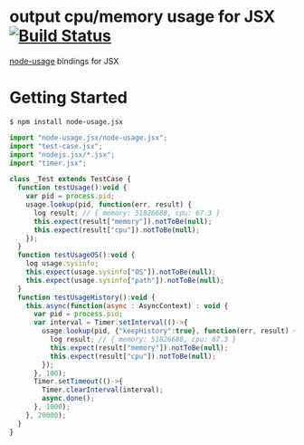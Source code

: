 output cpu/memory usage for JSX [![Build Status](https://travis-ci.org/yosuke-furukawa/node-usage.jsx.png?branch=master)](https://travis-ci.org/yosuke-furukawa/node-usage.jsx)
================================


[node-usage](https://github.com/arunoda/node-usage) bindings for JSX

Getting Started
================================

```shell
$ npm install node-usage.jsx
```

```javascript
import "node-usage.jsx/node-usage.jsx";
import "test-case.jsx";
import "nodejs.jsx/*.jsx";
import "timer.jsx";

class _Test extends TestCase {
  function testUsage():void {
    var pid = process.pid;
    usage.lookup(pid, function(err, result) {
      log result; // { memory: 51826688, cpu: 67.3 }
      this.expect(result["memory"]).notToBe(null);
      this.expect(result["cpu"]).notToBe(null);
    });
  }
  function testUsageOS():void {
    log usage.sysinfo;
    this.expect(usage.sysinfo["OS"]).notToBe(null);
    this.expect(usage.sysinfo["path"]).notToBe(null);
  }
  function testUsageHistory():void {
    this.async(function(async : AsyncContext) : void {
      var pid = process.pid;
      var interval = Timer.setInterval(()->{
        usage.lookup(pid, {"keepHistory":true}, function(err, result) {
          log result; // { memory: 51826688, cpu: 67.3 }
          this.expect(result["memory"]).notToBe(null);
          this.expect(result["cpu"]).notToBe(null);
        });
      }, 100);
      Timer.setTimeout(()->{
        Timer.clearInterval(interval);
        async.done();
      }, 1000);
    }, 20000);
  }
}

```
